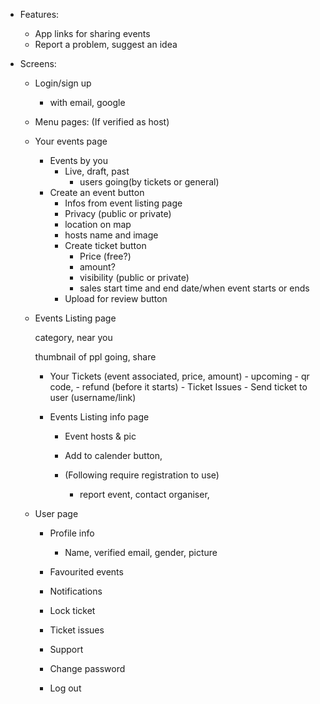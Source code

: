 - Features:
    - App links for sharing events
    - Report a problem, suggest an idea

- Screens:
    <!-- - Host or attendee? -->
    - Login/sign up
        - with email, google
    - Menu pages:
    (If verified as host)
    - Your events page
        - Events by you
            - Live, draft, past
                - users going(by tickets or general)
        - Create an event button
            - Infos from event listing page
            - Privacy (public or private)
            - location on map
            - hosts name and image
            - Create ticket button
                - Price (free?)
                - amount?
                - visibility (public or private)
                - sales start time and end date/when
                event starts or ends
            - Upload for review button

    - Events Listing page
        <!-- - search bar, popular -->
        category, near you
        <!-- - Event image, name, summary, amount -->
        thumbnail of ppl going, share
        <!-- location, time range of event, free?, favourite -->

        - Your Tickets (event associated, price, amount)
                <!-- - past (used ticket or not?) -->
                - upcoming
                    - qr code,
                    - refund (before it starts)
                - Ticket Issues
                - Send ticket to user (username/link)

        - Events Listing info page
            <!-- - Infos from listing page... -->
            <!-- - About, map, share event -->
            - Event hosts & pic
            - Add to calender button,

            - (Following require registration to use)
                <!-- - Buy ticket button -->
                - report event, contact organiser,

    - User page
        - Profile info
            - Name, verified email, gender, picture

        - Favourited events

        - Notifications
        - Lock ticket
        - Ticket issues
        - Support
        - Change password
        - Log out
